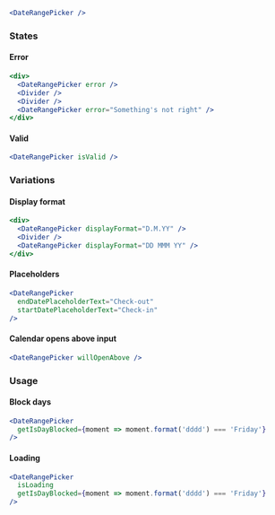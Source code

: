 ```jsx
<DateRangePicker />
```

### States

#### Error

```jsx
<div>
  <DateRangePicker error />
  <Divider />
  <Divider />
  <DateRangePicker error="Something's not right" />
</div>
```

#### Valid

```jsx
<DateRangePicker isValid />
```

### Variations

#### Display format

```jsx
<div>
  <DateRangePicker displayFormat="D.M.YY" />
  <Divider />
  <DateRangePicker displayFormat="DD MMM YY" />
</div>
```

#### Placeholders

```jsx
<DateRangePicker
  endDatePlaceholderText="Check-out"
  startDatePlaceholderText="Check-in"
/>
```

#### Calendar opens above input

```jsx
<DateRangePicker willOpenAbove />
```

### Usage

#### Block days

```jsx
<DateRangePicker
  getIsDayBlocked={moment => moment.format('dddd') === 'Friday'}
/>
```

#### Loading

```jsx
<DateRangePicker
  isLoading
  getIsDayBlocked={moment => moment.format('dddd') === 'Friday'}
/>
```
